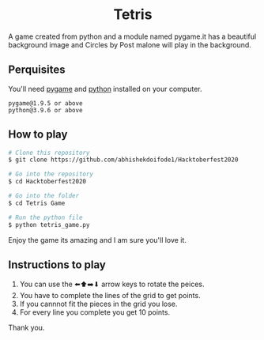 <h1 align="center">Tetris</h1>
A game created from python and a module named pygame.it has a beautiful background image and Circles by Post malone will play in the background.

## Perquisites 

You'll need <a href="https://www.pygame.org/download.shtml">pygame</a> and <a href="https://www.python.org/downloads/"> python</a> installed on your computer.

```
pygame@1.9.5 or above
python@3.9.6 or above
```
## How to play

```bash
# Clone this repository
$ git clone https://github.com/abhishekdoifode1/Hacktoberfest2020

# Go into the repository
$ cd Hacktoberfest2020

# Go into the folder
$ cd Tetris Game 

# Run the python file
$ python tetris_game.py
```
Enjoy the game its amazing and I am sure you'll love it.

## Instructions to play

<ol>
 <li>You can use the ⬅️⬆️➡️⬇ arrow keys to rotate the peices.
 <li>You have to complete the lines of the grid to get points.
 <li>If you cannnot fit the pieces in the grid you lose.
 <li>For every line you complete you get 10 points.
</ol>

Thank you.
